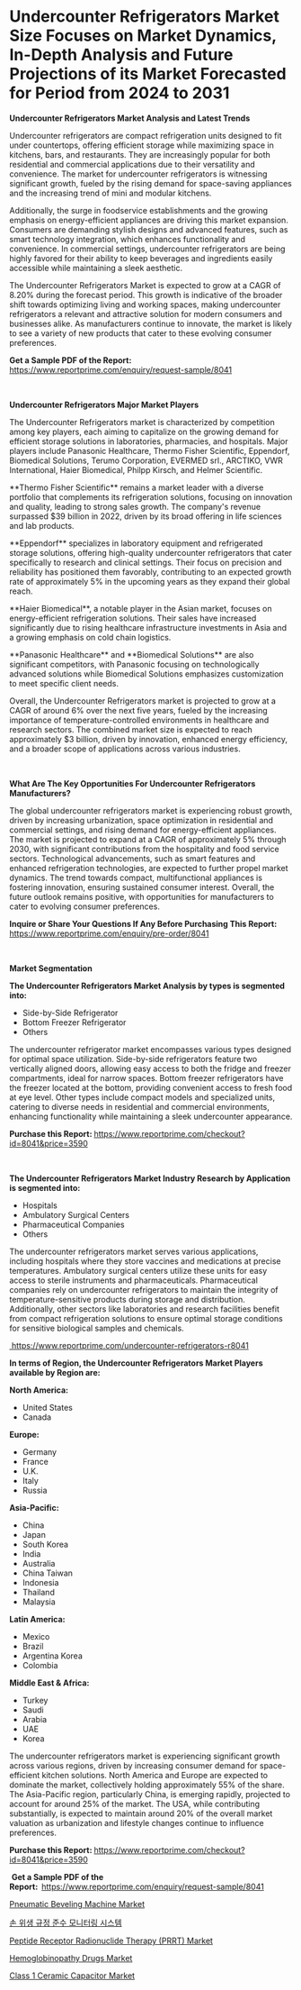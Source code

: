 <p><h1>Undercounter Refrigerators Market Size Focuses on Market Dynamics, In-Depth Analysis and Future Projections of its Market Forecasted for Period from 2024 to 2031</h1></p><p><strong>Undercounter Refrigerators Market Analysis and Latest Trends</strong></p>
<p><p>Undercounter refrigerators are compact refrigeration units designed to fit under countertops, offering efficient storage while maximizing space in kitchens, bars, and restaurants. They are increasingly popular for both residential and commercial applications due to their versatility and convenience. The market for undercounter refrigerators is witnessing significant growth, fueled by the rising demand for space-saving appliances and the increasing trend of mini and modular kitchens.</p><p>Additionally, the surge in foodservice establishments and the growing emphasis on energy-efficient appliances are driving this market expansion. Consumers are demanding stylish designs and advanced features, such as smart technology integration, which enhances functionality and convenience. In commercial settings, undercounter refrigerators are being highly favored for their ability to keep beverages and ingredients easily accessible while maintaining a sleek aesthetic.</p><p>The Undercounter Refrigerators Market is expected to grow at a CAGR of 8.20% during the forecast period. This growth is indicative of the broader shift towards optimizing living and working spaces, making undercounter refrigerators a relevant and attractive solution for modern consumers and businesses alike. As manufacturers continue to innovate, the market is likely to see a variety of new products that cater to these evolving consumer preferences.</p></p>
<p><strong>Get a Sample PDF of the Report:&nbsp;</strong> <a href="https://www.reportprime.com/enquiry/request-sample/8041?utm_campaign=1126&utm_medium=2&utm_source=Github&utm_content=ia&utm_term=26112024&utm_id=undercounter-refrigerators">https://www.reportprime.com/enquiry/request-sample/8041</a></p>
<p>&nbsp;</p>
<p><strong>Undercounter Refrigerators Major Market Players</strong></p>
<p><p>The Undercounter Refrigerators market is characterized by competition among key players, each aiming to capitalize on the growing demand for efficient storage solutions in laboratories, pharmacies, and hospitals. Major players include Panasonic Healthcare, Thermo Fisher Scientific, Eppendorf, Biomedical Solutions, Terumo Corporation, EVERMED srl., ARCTIKO, VWR International, Haier Biomedical, Philpp Kirsch, and Helmer Scientific.</p><p>**Thermo Fisher Scientific** remains a market leader with a diverse portfolio that complements its refrigeration solutions, focusing on innovation and quality, leading to strong sales growth. The company's revenue surpassed $39 billion in 2022, driven by its broad offering in life sciences and lab products. </p><p>**Eppendorf** specializes in laboratory equipment and refrigerated storage solutions, offering high-quality undercounter refrigerators that cater specifically to research and clinical settings. Their focus on precision and reliability has positioned them favorably, contributing to an expected growth rate of approximately 5% in the upcoming years as they expand their global reach.</p><p>**Haier Biomedical**, a notable player in the Asian market, focuses on energy-efficient refrigeration solutions. Their sales have increased significantly due to rising healthcare infrastructure investments in Asia and a growing emphasis on cold chain logistics.</p><p>**Panasonic Healthcare** and **Biomedical Solutions** are also significant competitors, with Panasonic focusing on technologically advanced solutions while Biomedical Solutions emphasizes customization to meet specific client needs.</p><p>Overall, the Undercounter Refrigerators market is projected to grow at a CAGR of around 6% over the next five years, fueled by the increasing importance of temperature-controlled environments in healthcare and research sectors. The combined market size is expected to reach approximately $3 billion, driven by innovation, enhanced energy efficiency, and a broader scope of applications across various industries.</p></p>
<p>&nbsp;</p>
<p><strong>What Are The Key Opportunities For Undercounter Refrigerators Manufacturers?</strong></p>
<p><p>The global undercounter refrigerators market is experiencing robust growth, driven by increasing urbanization, space optimization in residential and commercial settings, and rising demand for energy-efficient appliances. The market is projected to expand at a CAGR of approximately 5% through 2030, with significant contributions from the hospitality and food service sectors. Technological advancements, such as smart features and enhanced refrigeration technologies, are expected to further propel market dynamics. The trend towards compact, multifunctional appliances is fostering innovation, ensuring sustained consumer interest. Overall, the future outlook remains positive, with opportunities for manufacturers to cater to evolving consumer preferences.</p></p>
<p><strong>Inquire or Share Your Questions If Any Before Purchasing This Report:</strong> <a href="https://www.reportprime.com/enquiry/pre-order/8041?utm_campaign=1126&utm_medium=2&utm_source=Github&utm_content=ia&utm_term=26112024&utm_id=undercounter-refrigerators">https://www.reportprime.com/enquiry/pre-order/8041</a></p>
<p>&nbsp;</p>
<p><strong>Market Segmentation</strong></p>
<p><strong>The Undercounter Refrigerators Market Analysis by types is segmented into:</strong></p>
<p><ul><li>Side-by-Side Refrigerator</li><li>Bottom Freezer Refrigerator</li><li>Others</li></ul></p>
<p><p>The undercounter refrigerator market encompasses various types designed for optimal space utilization. Side-by-side refrigerators feature two vertically aligned doors, allowing easy access to both the fridge and freezer compartments, ideal for narrow spaces. Bottom freezer refrigerators have the freezer located at the bottom, providing convenient access to fresh food at eye level. Other types include compact models and specialized units, catering to diverse needs in residential and commercial environments, enhancing functionality while maintaining a sleek undercounter appearance.</p></p>
<p><strong>Purchase this Report:&nbsp;</strong><a href="https://www.reportprime.com/checkout?id=8041&price=3590&utm_campaign=1126&utm_medium=2&utm_source=Github&utm_content=ia&utm_term=26112024&utm_id=undercounter-refrigerators">https://www.reportprime.com/checkout?id=8041&price=3590</a></p>
<p>&nbsp;</p>
<p><strong>The Undercounter Refrigerators Market Industry Research by Application is segmented into:</strong></p>
<p><ul><li>Hospitals</li><li>Ambulatory Surgical Centers</li><li>Pharmaceutical Companies</li><li>Others</li></ul></p>
<p><p>The undercounter refrigerators market serves various applications, including hospitals where they store vaccines and medications at precise temperatures. Ambulatory surgical centers utilize these units for easy access to sterile instruments and pharmaceuticals. Pharmaceutical companies rely on undercounter refrigerators to maintain the integrity of temperature-sensitive products during storage and distribution. Additionally, other sectors like laboratories and research facilities benefit from compact refrigeration solutions to ensure optimal storage conditions for sensitive biological samples and chemicals.</p></p>
<p><a href="https://www.reportprime.com/undercounter-refrigerators-r8041?utm_campaign=1126&utm_medium=2&utm_source=Github&utm_content=ia&utm_term=26112024&utm_id=undercounter-refrigerators">&nbsp;https://www.reportprime.com/undercounter-refrigerators-r8041</a></p>
<p><strong>In terms of Region, the Undercounter Refrigerators Market Players available by Region are:</strong></p>
<p>
    <p> <strong> North America: </strong>
        <ul>
            <li>United States</li>
            <li>Canada</li>
        </ul>
        </p> 
    <p> <strong> Europe: </strong>
        <ul>
            <li>Germany</li>
            <li>France</li>
            <li>U.K.</li>
            <li>Italy</li>
            <li>Russia</li>
        </ul>
        </p> 
    <p> <strong> Asia-Pacific: </strong>
        <ul>
            <li>China</li>
            <li>Japan</li>
            <li>South Korea</li>
            <li>India</li>
            <li>Australia</li>
            <li>China Taiwan</li>
            <li>Indonesia</li>
            <li>Thailand</li>
            <li>Malaysia</li>
        </ul>
        </p> 
    <p> <strong> Latin America: </strong>
        <ul>
            <li>Mexico</li>
            <li>Brazil</li>
            <li>Argentina Korea</li>
            <li>Colombia</li>
        </ul>
        </p> 
    <p> <strong> Middle East & Africa: </strong>
        <ul>
            <li>Turkey</li>
            <li>Saudi</li>
            <li>Arabia</li>
            <li>UAE</li>
            <li>Korea</li>
        </ul>
    </p>
    </p>
<p><p>The undercounter refrigerators market is experiencing significant growth across various regions, driven by increasing consumer demand for space-efficient kitchen solutions. North America and Europe are expected to dominate the market, collectively holding approximately 55% of the share. The Asia-Pacific region, particularly China, is emerging rapidly, projected to account for around 25% of the market. The USA, while contributing substantially, is expected to maintain around 20% of the overall market valuation as urbanization and lifestyle changes continue to influence preferences.</p></p>
<p><strong>Purchase this Report: </strong><a href="https://www.reportprime.com/checkout?id=8041&price=3590&utm_campaign=1126&utm_medium=2&utm_source=Github&utm_content=ia&utm_term=26112024&utm_id=undercounter-refrigerators">https://www.reportprime.com/checkout?id=8041&price=3590</a></p>
<p>&nbsp;<strong>Get a Sample PDF of the Report:&nbsp;&nbsp;</strong><a href="https://www.reportprime.com/enquiry/request-sample/8041?utm_campaign=1126&utm_medium=2&utm_source=Github&utm_content=ia&utm_term=26112024&utm_id=undercounter-refrigerators">https://www.reportprime.com/enquiry/request-sample/8041</a></p>
<p><strong></strong></p>
<p><p><a href="https://www.linkedin.com/pulse/pneumatic-beveling-machine-market-study-strategies-leading-nplif?utm_campaign=1126&utm_medium=2&utm_source=Github&utm_content=ia&utm_term=26112024&utm_id=undercounter-refrigerators">Pneumatic Beveling Machine Market</a></p><p><a href="https://github.com/sougarounis/Market-Research-Report-List-6/blob/main/778843725542.md?utm_campaign=1126&utm_medium=2&utm_source=Github&utm_content=ia&utm_term=26112024&utm_id=undercounter-refrigerators">손 위생 규정 준수 모니터링 시스템</a></p><p><a href="https://issuu.com/reportprime-2/docs/peptide-receptor-radionuclide-thera_7d5e209c83af2f?utm_campaign=1126&utm_medium=2&utm_source=Github&utm_content=ia&utm_term=26112024&utm_id=undercounter-refrigerators">Peptide Receptor Radionuclide Therapy (PRRT) Market</a></p><p><a href="https://issuu.com/reportprime-2/docs/hemoglobinopathy-drugs-market-size-_23b0c62a351955?utm_campaign=1126&utm_medium=2&utm_source=Github&utm_content=ia&utm_term=26112024&utm_id=undercounter-refrigerators">Hemoglobinopathy Drugs Market</a></p><p><a href="https://www.linkedin.com/pulse/class-1-ceramic-capacitor-market-maturity-analysis-regional-9rixf?utm_campaign=1126&utm_medium=2&utm_source=Github&utm_content=ia&utm_term=26112024&utm_id=undercounter-refrigerators">Class 1 Ceramic Capacitor Market</a></p></p>